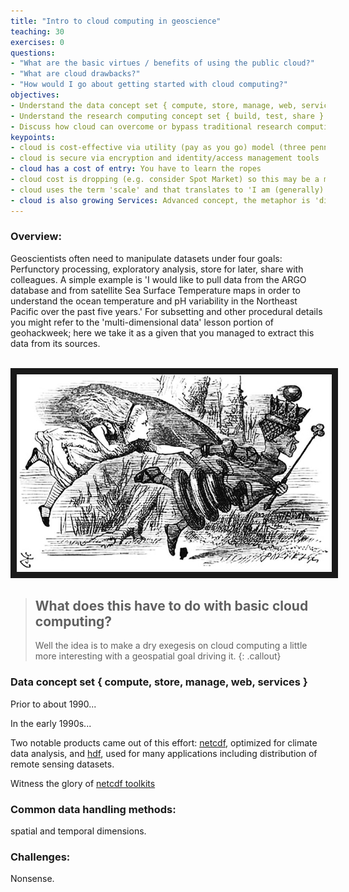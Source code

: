 ```yaml
---
title: "Intro to cloud computing in geoscience"
teaching: 30
exercises: 0
questions:
- "What are the basic virtues / benefits of using the public cloud?"
- "What are cloud drawbacks?"
- "How would I go about getting started with cloud computing?"
objectives:
- Understand the data concept set { compute, store, manage, web, services } 
- Understand the research computing concept set { build, test, share }
- Discuss how cloud can overcome or bypass traditional research computing bottlenecks
keypoints:
- cloud is cost-effective via utility (pay as you go) model (three penny opera)
- cloud is secure via encryption and identity/access management tools
- cloud has a cost of entry: You have to learn the ropes
- cloud cost is dropping (e.g. consider Spot Market) so this may be a matter of not if but when
- cloud uses the term 'scale' and that translates to 'I am (generally) not compute limited anymore.' 
- cloud is also growing Services: Advanced concept, the metaphor is 'dinner without plates or table'.
---
```

### Overview:

Geoscientists often need to manipulate datasets under four goals: Perfunctory processing, exploratory analysis, 
store for later, share with colleagues. A simple example is 'I would like to pull data from the ARGO database
and from satellite Sea Surface Temperature maps 
in order to understand the ocean temperature and pH variability in the Northeast Pacific over the past five years.' 
For subsetting and other procedural details you might refer to the 'multi-dimensional data' lesson portion of 
geohackweek; here we take it as a given that you managed to extract this data from its sources. 


<br>
<img src="../fig/redqueen.png" width = "600" border = "10">
<br>

> ## What does this have to do with basic cloud computing?
> Well the idea is to make a dry exegesis on cloud computing a little more interesting with a geospatial goal driving it.
{: .callout}

### Data concept set { compute, store, manage, web, services }

Prior to about 1990...

In the early 1990s...

Two notable products came out of this effort:
[netcdf](http://www.unidata.ucar.edu/software/netcdf/docs/), optimized
for climate data analysis, and [hdf](https://www.hdfgroup.org/), used for many applications including
distribution of remote sensing datasets. 

Witness the glory of [netcdf toolkits](http://www.unidata.ucar.edu/software/netcdf/software.html) 

### Common data handling methods:

spatial and temporal dimensions.

### Challenges:

Nonsense.
